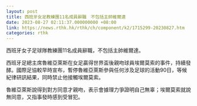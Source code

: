 ```yaml
---
layout: post
title: 西班牙女足教練團11名成員辭職　不包括主帥維爾達
date: 2023-08-27 02:11:37.000000000 +08:00
link: https://news.rthk.hk/rthk/ch/component/k2/1715299-20230827.htm
categories: rthk
---
```


西班牙女子足球隊教練團11名成員辭職，不包括主帥維爾達。

西班牙足總主席魯維亞萊斯在女足贏得世界盃後親吻球員埃爾莫索的事件，持續發酵。國際足協較早時宣布，暫停魯維亞萊斯參與任何涉及足球的活動90日，等候紀律研訊結果，同時禁止他接觸埃爾莫索。

魯維亞萊斯說得到對方同意才親吻，表示會據理力爭證明自己無辜；埃爾莫索就說無同意，又指事發時感到受冒犯。
